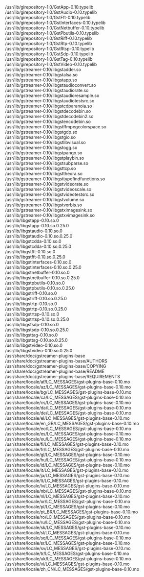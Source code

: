 /usr/lib/girepository-1.0/GstApp-0.10.typelib  
/usr/lib/girepository-1.0/GstAudio-0.10.typelib  
/usr/lib/girepository-1.0/GstFft-0.10.typelib  
/usr/lib/girepository-1.0/GstInterfaces-0.10.typelib  
/usr/lib/girepository-1.0/GstNetbuffer-0.10.typelib  
/usr/lib/girepository-1.0/GstPbutils-0.10.typelib  
/usr/lib/girepository-1.0/GstRiff-0.10.typelib  
/usr/lib/girepository-1.0/GstRtp-0.10.typelib  
/usr/lib/girepository-1.0/GstRtsp-0.10.typelib  
/usr/lib/girepository-1.0/GstSdp-0.10.typelib  
/usr/lib/girepository-1.0/GstTag-0.10.typelib  
/usr/lib/girepository-1.0/GstVideo-0.10.typelib  
/usr/lib/gstreamer-0.10/libgstadder.so  
/usr/lib/gstreamer-0.10/libgstalsa.so  
/usr/lib/gstreamer-0.10/libgstapp.so  
/usr/lib/gstreamer-0.10/libgstaudioconvert.so  
/usr/lib/gstreamer-0.10/libgstaudiorate.so  
/usr/lib/gstreamer-0.10/libgstaudioresample.so  
/usr/lib/gstreamer-0.10/libgstaudiotestsrc.so  
/usr/lib/gstreamer-0.10/libgstcdparanoia.so  
/usr/lib/gstreamer-0.10/libgstdecodebin.so  
/usr/lib/gstreamer-0.10/libgstdecodebin2.so  
/usr/lib/gstreamer-0.10/libgstencodebin.so  
/usr/lib/gstreamer-0.10/libgstffmpegcolorspace.so  
/usr/lib/gstreamer-0.10/libgstgdp.so  
/usr/lib/gstreamer-0.10/libgstgio.so  
/usr/lib/gstreamer-0.10/libgstlibvisual.so  
/usr/lib/gstreamer-0.10/libgstogg.so  
/usr/lib/gstreamer-0.10/libgstpango.so  
/usr/lib/gstreamer-0.10/libgstplaybin.so  
/usr/lib/gstreamer-0.10/libgstsubparse.so  
/usr/lib/gstreamer-0.10/libgsttcp.so  
/usr/lib/gstreamer-0.10/libgsttheora.so  
/usr/lib/gstreamer-0.10/libgsttypefindfunctions.so  
/usr/lib/gstreamer-0.10/libgstvideorate.so  
/usr/lib/gstreamer-0.10/libgstvideoscale.so  
/usr/lib/gstreamer-0.10/libgstvideotestsrc.so  
/usr/lib/gstreamer-0.10/libgstvolume.so  
/usr/lib/gstreamer-0.10/libgstvorbis.so  
/usr/lib/gstreamer-0.10/libgstximagesink.so  
/usr/lib/gstreamer-0.10/libgstxvimagesink.so  
/usr/lib/libgstapp-0.10.so.0  
/usr/lib/libgstapp-0.10.so.0.25.0  
/usr/lib/libgstaudio-0.10.so.0  
/usr/lib/libgstaudio-0.10.so.0.25.0  
/usr/lib/libgstcdda-0.10.so.0  
/usr/lib/libgstcdda-0.10.so.0.25.0  
/usr/lib/libgstfft-0.10.so.0  
/usr/lib/libgstfft-0.10.so.0.25.0  
/usr/lib/libgstinterfaces-0.10.so.0  
/usr/lib/libgstinterfaces-0.10.so.0.25.0  
/usr/lib/libgstnetbuffer-0.10.so.0  
/usr/lib/libgstnetbuffer-0.10.so.0.25.0  
/usr/lib/libgstpbutils-0.10.so.0  
/usr/lib/libgstpbutils-0.10.so.0.25.0  
/usr/lib/libgstriff-0.10.so.0  
/usr/lib/libgstriff-0.10.so.0.25.0  
/usr/lib/libgstrtp-0.10.so.0  
/usr/lib/libgstrtp-0.10.so.0.25.0  
/usr/lib/libgstrtsp-0.10.so.0  
/usr/lib/libgstrtsp-0.10.so.0.25.0  
/usr/lib/libgstsdp-0.10.so.0  
/usr/lib/libgstsdp-0.10.so.0.25.0  
/usr/lib/libgsttag-0.10.so.0  
/usr/lib/libgsttag-0.10.so.0.25.0  
/usr/lib/libgstvideo-0.10.so.0  
/usr/lib/libgstvideo-0.10.so.0.25.0  
/usr/share/doc/gstreamer-plugins-base  
/usr/share/doc/gstreamer-plugins-base/AUTHORS  
/usr/share/doc/gstreamer-plugins-base/COPYING  
/usr/share/doc/gstreamer-plugins-base/README  
/usr/share/doc/gstreamer-plugins-base/REQUIREMENTS  
/usr/share/locale/af/LC\_MESSAGES/gst-plugins-base-0.10.mo  
/usr/share/locale/az/LC\_MESSAGES/gst-plugins-base-0.10.mo  
/usr/share/locale/bg/LC\_MESSAGES/gst-plugins-base-0.10.mo  
/usr/share/locale/ca/LC\_MESSAGES/gst-plugins-base-0.10.mo  
/usr/share/locale/cs/LC\_MESSAGES/gst-plugins-base-0.10.mo  
/usr/share/locale/da/LC\_MESSAGES/gst-plugins-base-0.10.mo  
/usr/share/locale/de/LC\_MESSAGES/gst-plugins-base-0.10.mo  
/usr/share/locale/el/LC\_MESSAGES/gst-plugins-base-0.10.mo  
/usr/share/locale/en\_GB/LC\_MESSAGES/gst-plugins-base-0.10.mo  
/usr/share/locale/eo/LC\_MESSAGES/gst-plugins-base-0.10.mo  
/usr/share/locale/es/LC\_MESSAGES/gst-plugins-base-0.10.mo  
/usr/share/locale/eu/LC\_MESSAGES/gst-plugins-base-0.10.mo  
/usr/share/locale/fi/LC\_MESSAGES/gst-plugins-base-0.10.mo  
/usr/share/locale/fr/LC\_MESSAGES/gst-plugins-base-0.10.mo  
/usr/share/locale/gl/LC\_MESSAGES/gst-plugins-base-0.10.mo  
/usr/share/locale/hu/LC\_MESSAGES/gst-plugins-base-0.10.mo  
/usr/share/locale/id/LC\_MESSAGES/gst-plugins-base-0.10.mo  
/usr/share/locale/it/LC\_MESSAGES/gst-plugins-base-0.10.mo  
/usr/share/locale/ja/LC\_MESSAGES/gst-plugins-base-0.10.mo  
/usr/share/locale/lt/LC\_MESSAGES/gst-plugins-base-0.10.mo  
/usr/share/locale/lv/LC\_MESSAGES/gst-plugins-base-0.10.mo  
/usr/share/locale/nb/LC\_MESSAGES/gst-plugins-base-0.10.mo  
/usr/share/locale/nl/LC\_MESSAGES/gst-plugins-base-0.10.mo  
/usr/share/locale/or/LC\_MESSAGES/gst-plugins-base-0.10.mo  
/usr/share/locale/pl/LC\_MESSAGES/gst-plugins-base-0.10.mo  
/usr/share/locale/pt\_BR/LC\_MESSAGES/gst-plugins-base-0.10.mo  
/usr/share/locale/ro/LC\_MESSAGES/gst-plugins-base-0.10.mo  
/usr/share/locale/ru/LC\_MESSAGES/gst-plugins-base-0.10.mo  
/usr/share/locale/sk/LC\_MESSAGES/gst-plugins-base-0.10.mo  
/usr/share/locale/sl/LC\_MESSAGES/gst-plugins-base-0.10.mo  
/usr/share/locale/sq/LC\_MESSAGES/gst-plugins-base-0.10.mo  
/usr/share/locale/sr/LC\_MESSAGES/gst-plugins-base-0.10.mo  
/usr/share/locale/sv/LC\_MESSAGES/gst-plugins-base-0.10.mo  
/usr/share/locale/tr/LC\_MESSAGES/gst-plugins-base-0.10.mo  
/usr/share/locale/uk/LC\_MESSAGES/gst-plugins-base-0.10.mo  
/usr/share/locale/vi/LC\_MESSAGES/gst-plugins-base-0.10.mo  
/usr/share/locale/zh\_CN/LC\_MESSAGES/gst-plugins-base-0.10.mo  
